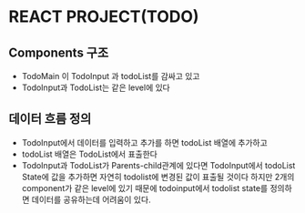 # REACT PROJECT(TODO)

## Components 구조

- TodoMain 이 TodoInput 과 todoList를 감싸고 있고
- TodoInput과 TodoList는 같은 level에 있다

## 데이터 흐름 정의

- TodoInput에서 데이터를 입력하고 추가를 하면 todoList 배열에 추가하고
- todoList 배열은 TodoList에서 표출한다
- TodoInput과 TodoList가 Parents-child관계에 있다면 TodoInput에서
  todoList State에 값을 추가하면 자연히 todolist에 변경된 값이 표출될
  것이다 하지만 2개의 component가 같은 level에 있기 때문에 todoinput에서
  todolist state를 정의하면 데이터를 공유하는데 어려움이 있다.
